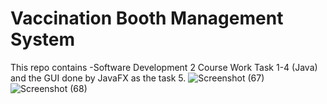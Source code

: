 # Vaccination Booth Management System 
This repo contains -Software Development 2 Course Work Task 1-4 (Java) and the GUI done by JavaFX as the task 5. 
![Screenshot (67)](https://user-images.githubusercontent.com/89345907/158947945-5671ee1e-8c7b-4ae5-b0e2-cd51bc743475.png)
![Screenshot (68)](https://user-images.githubusercontent.com/89345907/158947957-ebc86fac-2538-43c6-a394-4c90cdfb78d3.png)
